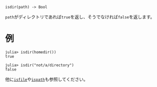 ```
isdir(path) -> Bool
```

`path`がディレクトリであれば`true`を返し、そうでなければ`false`を返します。

# 例

```jldoctest
julia> isdir(homedir())
true

julia> isdir("not/a/directory")
false
```

他に[`isfile`](@ref)や[`ispath`](@ref)も参照してください。
